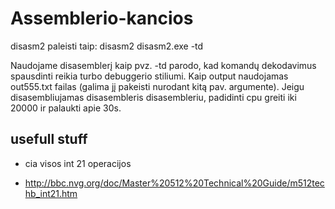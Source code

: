 # Assemblerio-kancios
disasm2 paleisti taip:
disasm2 disasm2.exe -td

Naudojame disasemblerį kaip pvz. 
-td parodo, kad komandų dekodavimus spausdinti reikia turbo debuggerio stiliumi. 
Kaip output naudojamas out555.txt failas (galima jį pakeisti nurodant kitą pav. argumente).
Jeigu disasembliujamas disasembleris disasembleriu, padidinti cpu greiti iki 20000 ir palaukti apie 30s.


## usefull stuff
* cia visos int 21 operacijos

* http://bbc.nvg.org/doc/Master%20512%20Technical%20Guide/m512techb_int21.htm
